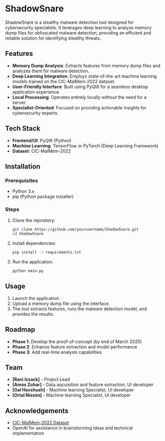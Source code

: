 # ShadowSnare

ShadowSnare is a stealthy malware detection tool designed for cybersecurity specialists. It leverages deep learning to analyze memory dump files for obfuscated malware detection, providing an efficient and reliable solution for identifying stealthy threats.

## Features

- **Memory Dump Analysis**: Extracts features from memory dump files and analyzes them for malware detection.
- **Deep Learning Integration**: Employs state-of-the-art machine learning models trained on the CIC-MalMem-2022 dataset.
- **User-Friendly Interface**: Built using PyQt6 for a seamless desktop application experience.
- **Local Processing**: Operates entirely locally without the need for a server.
- **Specialist-Oriented**: Focused on providing actionable insights for cybersecurity experts.

## Tech Stack

- **Frontend/UI**: PyQt6 (Python)
- **Machine Learning**: TensorFlow or PyTorch (Deep Learning Framework)
- **Dataset**: CIC-MalMem-2022

## Installation

### Prerequisites

- Python 3.x
- pip (Python package installer)

### Steps

1. Clone the repository:

   ```bash
   git clone https://github.com/yourusername/ShadowSnare.git
   cd ShadowSnare
   ```

2. Install dependencies:

   ```bash
   pip install -r requirements.txt
   ```

3. Run the application:
   ```bash
   python main.py
   ```

## Usage

1. Launch the application.
2. Upload a memory dump file using the interface.
3. The tool extracts features, runs the malware detection model, and provides the results.

## Roadmap

- **Phase 1**: Develop the proof-of-concept (by end of March 2025)
- **Phase 2**: Enhance feature extraction and model performance
- **Phase 3**: Add real-time analysis capabilities

## Team

- **[Rani Izsack]** - Project Lead
- **[Amos Zohar]** - Data aqcuisition and feature extraction, UI developer
- **[Gal Havshush]** - Machine learning Specialist, UI developer
- **[Ortal Nissim]** - Machine learning Specialist, UI developer

## Acknowledgements

- [CIC-MalMem-2022 Dataset](https://www.unb.ca/cic/datasets/malmem-2022.html)
- OpenAI for assistance in brainstorming ideas and technical implementation
